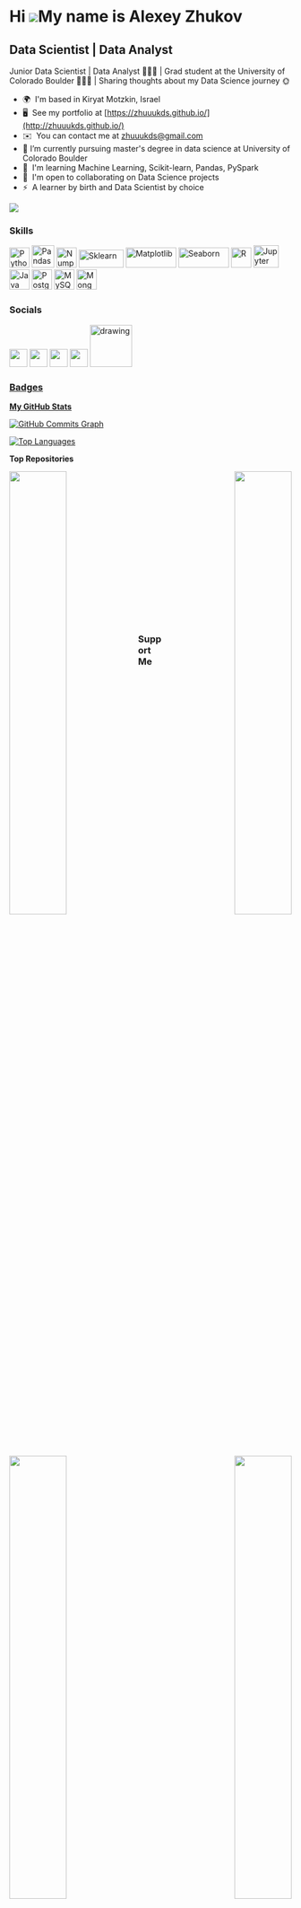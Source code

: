 Hi ![](https://user-images.githubusercontent.com/18350557/176309783-0785949b-9127-417c-8b55-ab5a4333674e.gif)My name is Alexey Zhukov
=====================================================================================================================================

Data Scientist | Data Analyst
-----------------------------

Junior Data Scientist | Data Analyst 👨🏻‍💻 | Grad student at the University of Colorado Boulder 👨🏻‍🎓 | Sharing thoughts about my Data Science journey 🌞

* 🌍  I'm based in Kiryat Motzkin, Israel
* 🖥️  See my portfolio at [https://zhuuukds.github.io/](http://zhuuukds.github.io/)
* ✉️  You can contact me at [zhuuukds@gmail.com](mailto:zhuuukds@gmail.com)
* 🌱 I’m currently pursuing master's degree in data science at University of Colorado Boulder
* 🧠  I'm learning Machine Learning, Scikit-learn, Pandas, PySpark
* 🤝  I'm open to collaborating on Data Science projects
* ⚡  A learner by birth and Data Scientist by choice

<a href="https://www.twitter.com/zhuuukds" target="_blank" rel="noreferrer"><img
src="https://img.shields.io/twitter/follow/zhuuukds?logo=twitter&style=for-the-badge&color=0891b2&labelColor=1c1917"
/></a>

### Skills


<p align="left">
<a href="https://www.python.org/" target="_blank" rel="noreferrer"><img src="https://raw.githubusercontent.com/danielcranney/readme-generator/main/public/icons/skills/python-colored.svg" width="36" height="36" alt="Python" /></a>
<a href="https://pandas.pydata.org/" target="_blank" rel="noreferrer"><img src="https://pbs.twimg.com/profile_images/1187765724451868673/uVw1PWA7_400x400.png" width="40" height="40" alt="Pandas" /></a>
<a href="https://numpy.org/" target="_blank" rel="noreferrer"><img src="https://numpy.org/images/logo.svg" width="36" height="36" alt="Numpy" /></a>
<a href="https://scikit-learn.org/stable/" target="_blank" rel="noreferrer"><img src="https://scikit-learn.org/stable/_static/scikit-learn-logo-small.png" width="80" height="32" alt="Sklearn" /></a>
<a href="https://matplotlib.org/" target="_blank" rel="noreferrer"><img src="https://matplotlib.org/_static/images/logo2.svg" width="90" height="36" alt="Matplotlib" /></a>
<a href="https://seaborn.pydata.org/" target="_blank" rel="noreferrer"><img src="https://seaborn.pydata.org/_static/logo-wide-lightbg.svg" width="90" height="36" alt="Seaborn" /></a>
<a href="https://www.r-project.org/" target="_blank" rel="noreferrer"><img src="https://www.r-project.org/Rlogo.png" width="36" height="36" alt="R" /></a>
<a href="https://jupyter.org/" target="_blank" rel="noreferrer"><img src="https://pbs.twimg.com/profile_images/954072623410917376/fGBUdNf__400x400.jpg" width="45" height="40" alt="Jupyter" /></a>
<a href="https://www.oracle.com/java/" target="_blank" rel="noreferrer"><img src="https://raw.githubusercontent.com/danielcranney/readme-generator/main/public/icons/skills/java-colored.svg" width="36" height="36" alt="Java" /></a>
<a href="https://www.postgresql.org/" target="_blank" rel="noreferrer"><img src="https://raw.githubusercontent.com/danielcranney/readme-generator/main/public/icons/skills/postgresql-colored.svg" width="36" height="36" alt="PostgreSQL" /></a>
<a href="https://www.mysql.com/" target="_blank" rel="noreferrer"><img src="https://raw.githubusercontent.com/danielcranney/readme-generator/main/public/icons/skills/mysql-colored.svg" width="36" height="36" alt="MySQL" /></a>
<a href="https://www.mongodb.com/" target="_blank" rel="noreferrer"><img src="https://raw.githubusercontent.com/danielcranney/readme-generator/main/public/icons/skills/mongodb-colored.svg" width="36" height="36" alt="MongoDB" /></a>
</p>


### Socials

<p align="left"> <a href="https://www.facebook.com/zhuuukds" target="_blank" rel="noreferrer"><img src="https://raw.githubusercontent.com/danielcranney/readme-generator/main/public/icons/socials/facebook.svg" width="32" height="32" /></a> <a href="https://www.github.com/zhuuukds" target="_blank" rel="noreferrer"><img src="https://raw.githubusercontent.com/danielcranney/readme-generator/main/public/icons/socials/github.svg" width="32" height="32" /></a> <a href="https://www.linkedin.com/in/zhuuukds" target="_blank" rel="noreferrer"><img src="https://raw.githubusercontent.com/danielcranney/readme-generator/main/public/icons/socials/linkedin.svg" width="32" height="32" /></a> <a href="https://www.twitter.com/zhuuukds" target="_blank" rel="noreferrer"><img src="https://raw.githubusercontent.com/danielcranney/readme-generator/main/public/icons/socials/twitter.svg" width="32" height="32" /></a>  <a href="https://www.kaggle.com/zhuuukds"><img src="https://res.cloudinary.com/importdata/image/upload/v1595012924/kaggle_ksaktb.png" alt="drawing" width="75"/>
</p>

### Badges

<b>My GitHub Stats</b>

<a href="http://www.github.com/zhuuukds"><img src="https://activity-graph.herokuapp.com/graph?username=zhuuukds&bg_color=1c1917&color=ffffff&line=0891b2&point=ffffff&area_color=1c1917&area=true&hide_border=true&custom_title=GitHub%20Commits%20Graph" alt="GitHub Commits Graph" /></a>

<a href="https://github.com/zhuuukds" align="left"><img src="https://github-readme-stats.vercel.app/api/top-langs/?username=zhuuukds&langs_count=10&title_color=facc15&text_color=ffffff&icon_color=0891b2&bg_color=1c1917&hide_border=true&locale=en&custom_title=Top%20%Languages" alt="Top Languages" /></a>

<b>Top Repositories</b>

<div width="100%" align="center"><a href="https://github.com/zhuuukds/MOOC_students_prediction" align="left"><img align="left" width="45%" src="https://github-readme-stats.vercel.app/api/pin/?username=zhuuukds&repo=MOOC_students_prediction&title_color=facc15&text_color=ffffff&icon_color=0891b2&bg_color=1c1917&hide_border=true&locale=en" /></a><a href="https://github.com/zhuuukds/Tennis_Girls_Project" align="right"><img align="right" width="45%" src="https://github-readme-stats.vercel.app/api/pin/?username=zhuuukds&repo=Tennis_Girls_Project&title_color=facc15&text_color=ffffff&icon_color=0891b2&bg_color=1c1917&hide_border=true&locale=en" /></a></div><br /><br /><br /><br /><br /><br /><br />

<br /><br /><br /><br /><br />

<div width="100%" align="center"><a href="https://github.com/zhuuukds/chess_analysis_project" align="left"><img align="left" width="45%" src="https://github-readme-stats.vercel.app/api/pin/?username=zhuuukds&repo=chess_analysis_project&title_color=facc15&text_color=ffffff&icon_color=0891b2&bg_color=1c1917&hide_border=true&locale=en" /></a><a href="https://github.com/zhuuukds/related_products_project" align="right"><img align="right" width="45%" src="https://github-readme-stats.vercel.app/api/pin/?username=zhuuukds&repo=related_products_project&title_color=facc15&text_color=ffffff&icon_color=0891b2&bg_color=1c1917&hide_border=true&locale=en" /></a></div>

<br><br>

### Support Me

<a href="https://www.buymeacoffee.com/zhuuukds"><img src="https://cdn.buymeacoffee.com/buttons/v2/default-yellow.png" width="200" /></a>




<!---
ZhuuukDS/ZhuuukDS is a ✨ special ✨ repository because its `README.md` (this file) appears on your GitHub profile.
You can click the Preview link to take a look at your changes.
--->

